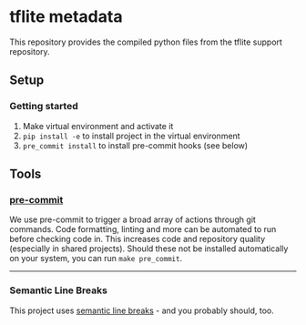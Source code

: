 # tflite metadata

This repository provides the compiled python files
from the tflite support repository.

## Setup

### Getting started

1. Make virtual environment and activate it
1. `pip install -e` to install project in the virtual environment
1. `pre_commit install` to install pre-commit hooks (see below)

## Tools

### [pre-commit](https://pre-commit.com)

We use pre-commit
to trigger a broad array of actions through git commands.
Code formatting, linting and more can be automated
to run before checking code in.
This increases code and repository quality
(especially in shared projects).
Should these not be installed automatically on your system,
you can run `make pre_commit`.

______________________________________________________________________

### Semantic Line Breaks

This project uses [semantic line breaks](https://sembr.org/) - and you probably should, too.
